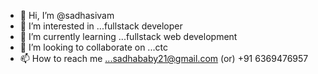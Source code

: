 - 👋 Hi, I’m @sadhasivam
- 👀 I’m interested in ...fullstack developer
- 🌱 I’m currently learning ...fullstack web development
- 💞️ I’m looking to collaborate on ...ctc 
- 📫 How to reach me ...sadhababy21@gmail.com (or) +91 6369476957

<!---
sadhap/sadhap is a ✨ special ✨ repository because its `README.md` (this file) appears on your GitHub profile.
You can click the Preview link to take a look at your changes.
--->
